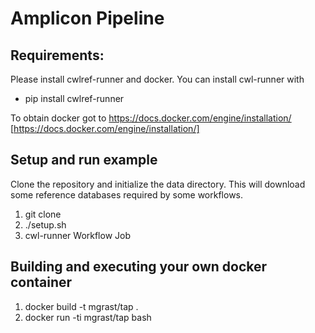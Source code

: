 # Amplicon Pipeline

## Requirements:

Please install cwlref-runner and docker. You can install cwl-runner with
- pip install cwlref-runner

To obtain docker got to https://docs.docker.com/engine/installation/ [https://docs.docker.com/engine/installation/]


## Setup and run example

Clone the repository and initialize the data directory. This will download some reference databases required by some workflows.

1. git clone 
2. ./setup.sh
3. cwl-runner Workflow Job



## Building and executing your own docker container
1. docker build -t mgrast/tap .
2. docker run -ti mgrast/tap bash
